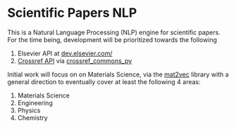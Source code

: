 # Scientific Papers NLP

This is a Natural Language Processing (NLP) engine for scientific papers.
For the time being, development will be prioritized towards the following

1. Elsevier API at [dev.elsevier.com/](http://dev.elsevier.com/)
2. [Crossref API](https://www.crossref.org/services/metadata-delivery/rest-api/) via [crossref_commons_py](https://gitlab.com/crossref/crossref_commons_py)

Initial work will focus on on Materials Science,
via the [mat2vec](https://github.com/materialsintelligence/mat2vec) library
with a general direction to eventually cover at least the following 4 areas:

1. Materials Science
2. Engineering
3. Physics
4. Chemistry
